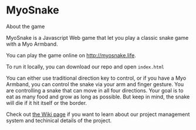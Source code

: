 # MyoSnake

About the game

MyoSnake is a Javascript Web game that let you play a classic snake game with a Myo Armband. 

You can play the game online on http://myosnake.life.

To run it locally, you can download our repo and open ```index.html```

You can either use traditional direction key to control, or if you have a Myo Armband, you can control the snake via your arm and finger gesture. You are controlling a snake that can move in all four directions. Your goal is to eat as many food and grow as long as possible. But keep in mind, the snake will die if it hit itself or the border.

Check out [the Wiki page](https://github.com/ICS4U-DASA/dasa.github.io/wiki) if you want to learn about our project management system and techinical details of the project.
